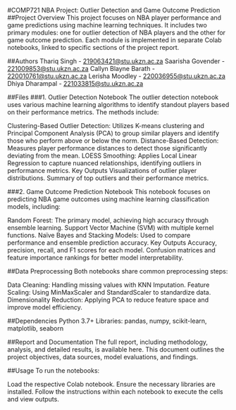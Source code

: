 #COMP721 NBA Project: Outlier Detection and Game Outcome Prediction
##Project Overview
This project focuses on NBA player performance and game predictions using machine learning techniques. It includes two primary modules: one for outlier detection of NBA players and the other for game outcome prediction. Each module is implemented in separate Colab notebooks, linked to specific sections of the project report.

##Authors
Thariq Singh - 219063421@stu.ukzn.ac.za
Saarisha Govender - 221009853@stu.ukzn.ac.za
Callyn Blayne Barath - 220010761@stu.ukzn.ac.za
Lerisha Moodley - 220036955@stu.ukzn.ac.za
Dhiya Dharampal - 221033815@stu.ukzn.ac.za

##Files
###1. Outlier Detection Notebook
The outlier detection notebook uses various machine learning algorithms to identify standout players based on their performance metrics. The methods include:

Clustering-Based Outlier Detection: Utilizes K-means clustering and Principal Component Analysis (PCA) to group similar players and identify those who perform above or below the norm.
Distance-Based Detection: Measures player performance distances to detect those significantly deviating from the mean.
LOESS Smoothing: Applies Local Linear Regression to capture nuanced relationships, identifying outliers in performance metrics.
Key Outputs
Visualizations of outlier player distributions.
Summary of top outliers and their performance metrics.

###2. Game Outcome Prediction Notebook
This notebook focuses on predicting NBA game outcomes using machine learning classification models, including:

Random Forest: The primary model, achieving high accuracy through ensemble learning.
Support Vector Machine (SVM) with multiple kernel functions.
Naïve Bayes and Stacking Models: Used to compare performance and ensemble prediction accuracy.
Key Outputs
Accuracy, precision, recall, and F1 scores for each model.
Confusion matrices and feature importance rankings for better model interpretability.

##Data Preprocessing
Both notebooks share common preprocessing steps:

Data Cleaning: Handling missing values with KNN Imputation.
Feature Scaling: Using MinMaxScaler and StandardScaler to standardize data.
Dimensionality Reduction: Applying PCA to reduce feature space and improve model efficiency.

##Dependencies
Python 3.7+
Libraries: pandas, numpy, scikit-learn, matplotlib, seaborn

##Report and Documentation
The full report, including methodology, analysis, and detailed results, is available here. This document outlines the project objectives, data sources, model evaluations, and findings.

##Usage
To run the notebooks:

Load the respective Colab notebook.
Ensure the necessary libraries are installed.
Follow the instructions within each notebook to execute the cells and view outputs.
